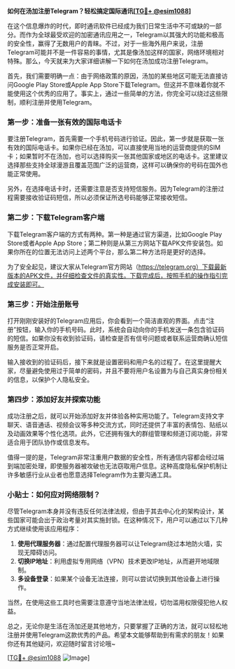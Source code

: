 **如何在汤加注册Telegram？轻松搞定国际通讯[[TG💪+ @esim1088](https://t.me/s/esim1088)]**

在这个信息爆炸的时代，即时通讯软件已经成为我们日常生活中不可或缺的一部分。而作为全球最受欢迎的加密通讯应用之一，Telegram以其强大的功能和极高的安全性，赢得了无数用户的青睐。不过，对于一些海外用户来说，注册Telegram可能并不是一件容易的事情，尤其是像汤加这样的国家，网络环境相对特殊。那么，今天就来为大家详细讲解一下如何在汤加成功注册Telegram。

首先，我们需要明确一点：由于网络政策的原因，汤加的某些地区可能无法直接访问Google Play Store或Apple App Store下载Telegram。但这并不意味着你就不能使用这个优秀的应用了。事实上，通过一些简单的方法，你完全可以绕过这些限制，顺利注册并使用Telegram。

### 第一步：准备一张有效的国际电话卡

要注册Telegram，首先需要一个手机号码进行验证。因此，第一步就是获取一张有效的国际电话卡。如果你已经在汤加，可以直接使用当地的运营商提供的SIM卡；如果暂时不在汤加，也可以选择购买一张其他国家或地区的电话卡。这里建议选择那些支持全球漫游且覆盖范围广泛的运营商，这样可以确保你的号码在国外也能正常使用。

另外，在选择电话卡时，还需要注意是否支持短信服务。因为Telegram的注册过程需要接收验证码短信，所以必须保证所选号码能够正常接收短信。

### 第二步：下载Telegram客户端

下载Telegram客户端的方式有两种。第一种是通过官方渠道，比如Google Play Store或者Apple App Store；第二种则是从第三方网站下载APK文件安装包。如果你所在的位置无法访问上述两个平台，那么第二种方法将是更好的选择。

为了安全起见，建议大家从Telegram官方网站（https://telegram.org）下载最新版本的APK文件，并仔细检查文件的真实性。下载完成后，按照手机的操作指引完成安装即可。

### 第三步：开始注册账号

打开刚刚安装好的Telegram应用后，你会看到一个简洁直观的界面。点击“注册”按钮，输入你的手机号码。此时，系统会自动向你的手机发送一条包含验证码的短信。如果你没有收到验证码，请检查是否有信号问题或者联系运营商确认短信服务是否正常开启。

输入接收到的验证码后，接下来就是设置密码和用户名的过程了。在这里提醒大家，尽量避免使用过于简单的密码，并且不要将用户名设置为与自己真实身份相关的信息，以保护个人隐私安全。

### 第四步：添加好友并探索功能

成功注册之后，就可以开始添加好友并体验各种实用功能了。Telegram支持文字聊天、语音通话、视频会议等多种交流方式，同时还提供了丰富的表情包、贴纸以及动画效果等个性化选项。此外，它还拥有强大的群组管理和频道订阅功能，非常适合用于团队协作或信息发布。

值得一提的是，Telegram非常注重用户数据的安全性，所有通信内容都会经过端到端加密处理，即使服务器被攻破也无法窃取用户信息。这种高度隐私保护机制让许多敏感行业从业者也愿意选择Telegram作为主要沟通工具。

### 小贴士：如何应对网络限制？

尽管Telegram本身并没有违反任何法律法规，但由于其去中心化的架构设计，某些国家可能会出于政治考量对其实施封锁。在这种情况下，用户可以通过以下几种方式继续使用该应用程序：

1. **使用代理服务器**：通过配置代理服务器可以让Telegram绕过本地防火墙，实现无障碍访问。
2. **切换IP地址**：利用虚拟专用网络（VPN）技术更改IP地址，从而避开地域限制。
3. **多设备登录**：如果某个设备无法连接，则可以尝试切换到其他设备上进行操作。

当然，在使用这些工具时也需要注意遵守当地法律法规，切勿滥用权限侵犯他人权益。

总之，无论你是生活在汤加还是其他地方，只要掌握了正确的方法，就可以轻松地注册并使用Telegram这款优秀的产品。希望本文能够帮助到有需求的朋友！如果你还有其他疑问，欢迎随时留言讨论哦~

[[TG💪+ @esim1088](https://t.me/s/esim1088) ![Image](https://i.postimg.cc/4NQfJmqS/Snipaste-2025-05-13-00-14-12.png)]